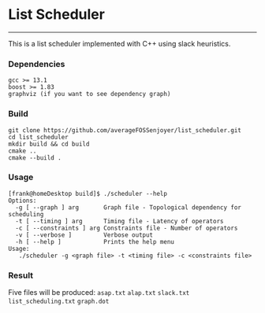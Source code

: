# List Scheduler
---
This is a list scheduler implemented with C++ using slack heuristics.

### Dependencies
```
gcc >= 13.1
boost >= 1.83
graphviz (if you want to see dependency graph)
```

### Build

```
git clone https://github.com/averageFOSSenjoyer/list_scheduler.git
cd list_scheduler
mkdir build && cd build
cmake ..
cmake --build .
```

### Usage
```
[frank@homeDesktop build]$ ./scheduler --help
Options:
  -g [ --graph ] arg       Graph file - Topological dependency for scheduling
  -t [ --timing ] arg      Timing file - Latency of operators
  -c [ --constraints ] arg Constraints file - Number of operators
  -v [ --verbose ]         Verbose output
  -h [ --help ]            Prints the help menu
Usage:
   ./scheduler -g <graph file> -t <timing file> -c <constraints file>
```

### Result
Five files will be produced: `asap.txt` `alap.txt` `slack.txt` `list_scheduling.txt` `graph.dot`